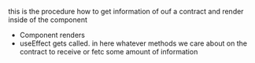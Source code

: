 this is the procedure how to get information of ouf a contract and render inside of the component

- Component renders
- useEffect gets called. in here whatever methods we care about on the contract to receive or fetc some amount of information
